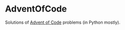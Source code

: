 # AdventOfCode
Solutions of [Advent of Code](https://adventofcode.com) problems (in Python mostly).

